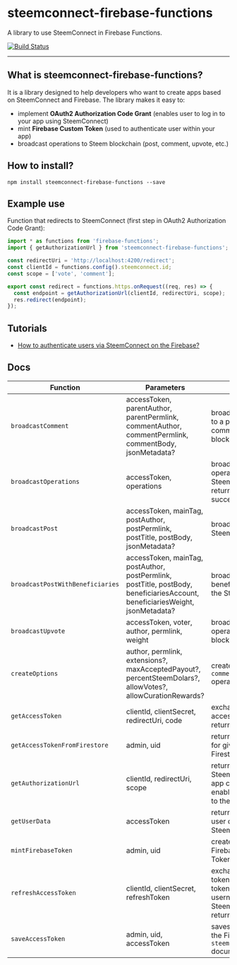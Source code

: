 # steemconnect-firebase-functions

A library to use SteemConnect in Firebase Functions.

[![Build Status](https://travis-ci.org/jakipatryk/steemconnect-firebase-functions.svg?branch=master)](https://travis-ci.org/jakipatryk/steemconnect-firebase-functions)

---

## What is steemconnect-firebase-functions?

It is a library designed to help developers who want to create apps based on SteemConnect and Firebase. The library makes it easy to:

* implement **OAuth2 Authorization Code Grant** (enables user to log in to your app using SteemConnect)
* mint **Firebase Custom Token** (used to authenticate user within your app)
* broadcast operations to Steem blockchain (post, comment, upvote, etc.)

## How to install?

```
npm install steemconnect-firebase-functions --save
```

## Example use

Function that redirects to SteemConnect (first step in OAuth2 Authorization Code Grant):

```typescript
import * as functions from 'firebase-functions';
import { getAuthorizationUrl } from 'steemconnect-firebase-functions';

const redirectUri = 'http://localhost:4200/redirect';
const clientId = functions.config().steemconnect.id;
const scope = ['vote', 'comment'];

export const redirect = functions.https.onRequest((req, res) => {
  const endpoint = getAuthorizationUrl(clientId, redirectUri, scope);
  res.redirect(endpoint);
});
```

## Tutorials

* [How to authenticate users via SteemConnect on the Firebase?](https://utopian.io/utopian-io/@jakipatryk/how-to-authenticate-users-via-steemconnect-on-the-firebase)

## Docs

| Function                         | Parameters                                                                                                                    | Description                                                                                             |
| -------------------------------- | ----------------------------------------------------------------------------------------------------------------------------- | ------------------------------------------------------------------------------------------------------- |
| `broadcastComment`               | accessToken, parentAuthor, parentPermlink, commentAuthor, commentPermlink, commentBody, jsonMetadata?                         | broadcasts comment to a post/other comment to the Steem blockchain                                      |
| `broadcastOperations`            | accessToken, operations                                                                                                       | broadcasts given operations to the Steem blockchain and returns result data if succeeded                |
| `broadcastPost`                  | accessToken, mainTag, postAuthor, postPermlink, postTitle, postBody, jsonMetadata?                                            | broadcasts post to the Steem blockchain                                                                 |
| `broadcastPostWithBeneficiaries` | accessToken, mainTag, postAuthor, postPermlink, postTitle, postBody, beneficiariesAccount, beneficiariesWeight, jsonMetadata? | broadcasts post with beneficiaries details to the Steem blockchain                                      |
| `broadcastUpvote`                | accessToken, voter, author, permlink, weight                                                                                  | broadcasts upvote operation to the Steem blockchain                                                     |
| `createOptions`                  | author, permlink, extensions?, maxAcceptedPayout?, percentSteemDolars?, allowVotes?, allowCurationRewards?                    | creates and returns `comment_options` operation                                                         |
| `getAccessToken`                 | clientId, clientSecret, redirectUri, code                                                                                     | exchanges code for access token and returns it                                                          |
| `getAccessTokenFromFirestore`    | admin, uid                                                                                                                    | returns access token for given uid from Firestore if exists                                             |
| `getAuthorizationUrl`            | clientId, redirectUri, scope                                                                                                  | returns a URL to SteemConnect with app credentials that enables users to log in to their account        |
| `getUserData`                    | accessToken                                                                                                                   | returns requested user details from SteemConnect                                                        |
| `mintFirebaseToken`              | admin, uid                                                                                                                    | creates and returns Firebase Custom Auth Token                                                          |
| `refreshAccessToken`             | clientId, clientSecret, refreshToken                                                                                          | exchanges refresh token for an access token (along with username etc.) with SteemConnect and returns it |
| `saveAccessToken`                | admin, uid, accessToken                                                                                                       | saves access token in the Firestore `steemconnectToken/uid` document                                    |
